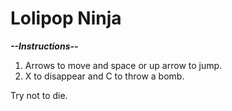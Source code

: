 # Lolipop Ninja
***--Instructions--***

1) Arrows to move and space or up arrow to jump.
2) X to disappear and C to throw a bomb.

Try not to die.
